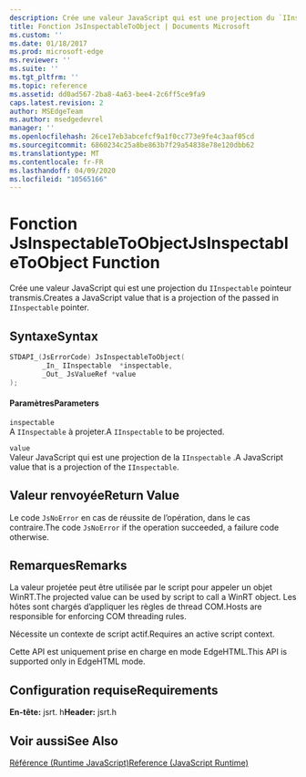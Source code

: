 ```yaml
---
description: Crée une valeur JavaScript qui est une projection du `IInspectable` pointeur transmis.
title: Fonction JsInspectableToObject | Documents Microsoft
ms.custom: ''
ms.date: 01/18/2017
ms.prod: microsoft-edge
ms.reviewer: ''
ms.suite: ''
ms.tgt_pltfrm: ''
ms.topic: reference
ms.assetid: dd0ad567-2ba8-4a63-bee4-2c6ff5ce9fa9
caps.latest.revision: 2
author: MSEdgeTeam
ms.author: msedgedevrel
manager: ''
ms.openlocfilehash: 26ce17eb3abcefcf9a1f0cc773e9fe4c3aaf05cd
ms.sourcegitcommit: 6860234c25a8be863b7f29a54838e78e120dbb62
ms.translationtype: MT
ms.contentlocale: fr-FR
ms.lasthandoff: 04/09/2020
ms.locfileid: "10565166"
---
```

# <span data-ttu-id="77c0b-103">Fonction JsInspectableToObject</span><span class="sxs-lookup"><span data-stu-id="77c0b-103">JsInspectableToObject Function</span></span>
<span data-ttu-id="77c0b-104">Crée une valeur JavaScript qui est une projection du `IInspectable` pointeur transmis.</span><span class="sxs-lookup"><span data-stu-id="77c0b-104">Creates a JavaScript value that is a projection of the passed in `IInspectable` pointer.</span></span>  
  
## <span data-ttu-id="77c0b-105">Syntaxe</span><span class="sxs-lookup"><span data-stu-id="77c0b-105">Syntax</span></span>  
  
```cpp  
STDAPI_(JsErrorCode) JsInspectableToObject(  
        _In_ IInspectable  *inspectable,  
        _Out_ JsValueRef *value  
);  
```  
  
#### <span data-ttu-id="77c0b-106">Paramètres</span><span class="sxs-lookup"><span data-stu-id="77c0b-106">Parameters</span></span>  
 `inspectable`  
 <span data-ttu-id="77c0b-107">A `IInspectable` à projeter.</span><span class="sxs-lookup"><span data-stu-id="77c0b-107">A `IInspectable` to be projected.</span></span>  
  
 `value`  
 <span data-ttu-id="77c0b-108">Valeur JavaScript qui est une projection de la `IInspectable` .</span><span class="sxs-lookup"><span data-stu-id="77c0b-108">A JavaScript value that is a projection of the `IInspectable`.</span></span>  
  
## <span data-ttu-id="77c0b-109">Valeur renvoyée</span><span class="sxs-lookup"><span data-stu-id="77c0b-109">Return Value</span></span>  
 <span data-ttu-id="77c0b-110">Le code `JsNoError` en cas de réussite de l’opération, dans le cas contraire.</span><span class="sxs-lookup"><span data-stu-id="77c0b-110">The code `JsNoError` if the operation succeeded, a failure code otherwise.</span></span>  
  
## <span data-ttu-id="77c0b-111">Remarques</span><span class="sxs-lookup"><span data-stu-id="77c0b-111">Remarks</span></span>  
 <span data-ttu-id="77c0b-112">La valeur projetée peut être utilisée par le script pour appeler un objet WinRT.</span><span class="sxs-lookup"><span data-stu-id="77c0b-112">The projected value can be used by script to call a WinRT object.</span></span> <span data-ttu-id="77c0b-113">Les hôtes sont chargés d’appliquer les règles de thread COM.</span><span class="sxs-lookup"><span data-stu-id="77c0b-113">Hosts are responsible for enforcing COM threading rules.</span></span>  
  
 <span data-ttu-id="77c0b-114">Nécessite un contexte de script actif.</span><span class="sxs-lookup"><span data-stu-id="77c0b-114">Requires an active script context.</span></span>  
  
 <span data-ttu-id="77c0b-115">Cette API est uniquement prise en charge en mode EdgeHTML.</span><span class="sxs-lookup"><span data-stu-id="77c0b-115">This API is supported only in EdgeHTML mode.</span></span>  
  
## <span data-ttu-id="77c0b-116">Configuration requise</span><span class="sxs-lookup"><span data-stu-id="77c0b-116">Requirements</span></span>  
 <span data-ttu-id="77c0b-117">**En-tête:** jsrt. h</span><span class="sxs-lookup"><span data-stu-id="77c0b-117">**Header:** jsrt.h</span></span>  
  
## <span data-ttu-id="77c0b-118">Voir aussi</span><span class="sxs-lookup"><span data-stu-id="77c0b-118">See Also</span></span>  
 [<span data-ttu-id="77c0b-119">Référence (Runtime JavaScript)</span><span class="sxs-lookup"><span data-stu-id="77c0b-119">Reference (JavaScript Runtime)</span></span>](../chakra-hosting/reference-javascript-runtime.md)